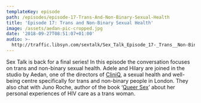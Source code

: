 ```yaml
---
templateKey: episode
path: /episodes/episode-17-Trans-And-Non-Binary-Sexual-Health
title: 'Episode 17: Trans and Non-Binary Sexual Health'
image: /assets/aedan-pic-cropped.jpg
date: '2018-09-27T08:51:07+01:00'
audio: >-
  http://traffic.libsyn.com/sextalk/Sex_Talk_Episode_17-_Trans__Non-Binary_Sexual_Health.mp3
---
```

Sex Talk is back for a final series! In this episode the conversation focuses on trans and non-binary sexual health. Adele and Hilary are joined in the studio by Aedan, one of the directors of [CliniQ](https://cliniq.org.uk), a sexual health and well-being centre specifically for trans and non-binary people in London. They also chat with Juno Roche, author of the book ‘[Queer Sex](https://www.amazon.co.uk/Queer-Sex-Juno-Roche/dp/1785924060)’ about her personal experiences of HIV care as a trans woman.

